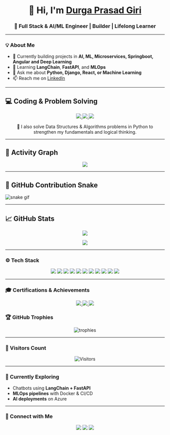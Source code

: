 <h1 align="center">👋 Hi, I'm <a href="https://github.com/DurgaPrasadGiri">Durga Prasad Giri</a></h1>

<h3 align="center">🚀 Full Stack & AI/ML Engineer | Builder | Lifelong Learner</h3>

---

### 💡 About Me  
- 🔭 Currently building projects in **AI, ML, Microservices, Springboot, Angular and Deep Learning**  
- 🌱 Learning **LangChain**, **FastAPI**, and **MLOps**  
- 💬 Ask me about **Python, Django, React, or Machine Learning**  
- 📫 Reach me on [LinkedIn](https://linkedin.com/in/durga-p-giri-817470137/)  

---
## 💻 Coding & Problem Solving

<p align="center">
  <a href="https://leetcode.com/DurgaPrasadGiri" target="_blank">
    <img src="https://img.shields.io/badge/LeetCode-FFA116?style=for-the-badge&logo=leetcode&logoColor=white" />
  </a>
  <a href="https://www.hackerrank.com/Durgagiri0949" target="_blank">
    <img src="https://img.shields.io/badge/HackerRank-2EC866?style=for-the-badge&logo=hackerrank&logoColor=white" />
  </a>
  <a href="https://auth.geeksforgeeks.org/user/durgaprasadgiri" target="_blank">
    <img src="https://img.shields.io/badge/GeeksforGeeks-0F9D58?style=for-the-badge&logo=geeksforgeeks&logoColor=white" />
  </a>
</p>

<p align="center">
  🚀 I also solve Data Structures & Algorithms problems in Python to strengthen my fundamentals and logical thinking.
</p>

---

## 🌟 Activity Graph

<p align="center">
  <img src="https://github-readme-activity-graph.vercel.app/graph?username=DPG746&theme=tokyo-night" />
</p>

---
## 🐍 GitHub Contribution Snake

![snake gif](https://github.com/DPG746/blob/output/github-contribution-grid-snake.svg)

---
## 📈 GitHub Stats

<p align="center">
  <img src="https://github-readme-stats.vercel.app/api?username=DPG746&show_icons=true&theme=radical" />
</p>

<p align="center">
  <img src="https://github-readme-stats.vercel.app/api/top-langs/?username=DPG746&layout=compact&theme=radical" />
</p>

---

### ⚙️ Tech Stack  
<p align="center">
  <!-- Backend -->
  <img src="https://img.shields.io/badge/Python-3776AB?style=for-the-badge&logo=python&logoColor=white"/>
  <img src="https://img.shields.io/badge/Django-092E20?style=for-the-badge&logo=django&logoColor=white"/>
  <img src="https://img.shields.io/badge/FastAPI-109989?style=for-the-badge&logo=fastapi&logoColor=white"/>
  <img src="https://img.shields.io/badge/Spring%20Boot-6DB33F?style=for-the-badge&logo=springboot&logoColor=white"/>
  <img src="https://img.shields.io/badge/Microservices-FF6F00?style=for-the-badge&logo=microgenetics&logoColor=white"/>

  <!-- Frontend -->
  <img src="https://img.shields.io/badge/Angular-DD0031?style=for-the-badge&logo=angular&logoColor=white"/>
  <img src="https://img.shields.io/badge/React-20232A?style=for-the-badge&logo=react&logoColor=61DAFB"/>
  <img src="https://img.shields.io/badge/TailwindCSS-38B2AC?style=for-the-badge&logo=tailwind-css&logoColor=white"/>

  <!-- Database & Cloud -->
  <img src="https://img.shields.io/badge/PostgreSQL-316192?style=for-the-badge&logo=postgresql&logoColor=white"/>
  <img src="https://img.shields.io/badge/MySQL-4479A1?style=for-the-badge&logo=mysql&logoColor=white"/>
  <img src="https://img.shields.io/badge/Azure-0078D4?style=for-the-badge&logo=microsoftazure&logoColor=white"/>
</p>

---
### 🎓 Certifications & Achievements  
<p align="center">

  <!-- Google Cloud -->
  <a href="https://developers.google.com/profile/badges/playlists/machine-learning-crash-course/llms" target="_blank">
    <img src="https://img.shields.io/badge/Google%20Cloud%20Certified-Data%20Engineer-4285F4?style=for-the-badge&logo=googlecloud&logoColor=white"/>
  </a>

  <!-- Udemy -->
  <a href="https://www.udemy.com/certificate/UC-d64c5738-a301-47c2-9ca9-81ddaa4d7e98/" target="_blank">
    <img src="https://img.shields.io/badge/Udemy-Machine%20Learning%20A--Z-EC5252?style=for-the-badge&logo=udemy&logoColor=white"/>
  </a>

  <!-- AWS -->
  <a href="https://www.linkedin.com/in/durga-p-giri-817470137/overlay/1752502436617/single-media-viewer/?profileId=ACoAACFZm5MBsRImzvylPK928gkVtAVHohQCUfw" target="_blank">
    <img src="https://img.shields.io/badge/AWS%20Certified-Machine%20Learning%20Specialty-FF9900?style=for-the-badge&logo=amazonaws&logoColor=white"/>
  </a>

</p>

### 🏆 GitHub Trophies  
<p align="center">
  <img src="https://github-profile-trophy.vercel.app/?username=DPG746&theme=onedark&margin-w=10&margin-h=10&no-frame=true" alt="trophies"/>
</p>

---

### 👀 Visitors Count  
<p align="center">
  <img src="https://komarev.com/ghpvc/?username=DPG746&label=Profile%20Views&color=blue&style=flat-square" alt="Visitors"/>
</p>

---

### 🧠 Currently Exploring  
- Chatbots using **LangChain + FastAPI**  
- **MLOps pipelines** with Docker & CI/CD  
- **AI deployments** on Azure  

---

### 🤝 Connect with Me  
<p align="center">
  <a href="https://linkedin.com/in/durga-p-giri-817470137/"><img src="https://img.shields.io/badge/LinkedIn-0077B5?style=for-the-badge&logo=linkedin&logoColor=white"/></a>
  <a href="https://twitter.com/your-handle"><img src="https://img.shields.io/badge/Twitter-1DA1F2?style=for-the-badge&logo=twitter&logoColor=white"/></a>
  <a href="https://github.com/DPG746"><img src="https://img.shields.io/badge/Portfolio-000000?style=for-the-badge&logo=firefox&logoColor=white"/></a>
</p>

